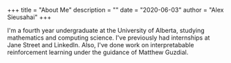 +++
title = "About Me"
description = ""
date = "2020-06-03"
author = "Alex Sieusahai"
+++

I'm a fourth year undergraduate at the University of Alberta, studying mathematics and computing science. I've previously had internships at Jane Street and LinkedIn. Also, I've done work on interpretabable reinforcement learning under the guidance of Matthew Guzdial.
